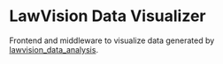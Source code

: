 # LawVision Data Visualizer

Frontend and middleware to visualize data generated by [lawvision_data_analysis](https://github.com/stuartleach/lawvision_data_analysis).
